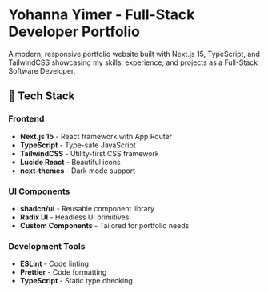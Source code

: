 # Yohanna Yimer - Full-Stack Developer Portfolio

A modern, responsive portfolio website built with Next.js 15, TypeScript, and TailwindCSS showcasing my skills, experience, and projects as a Full-Stack Software Developer.

## 🚀 Tech Stack

### Frontend
- **Next.js 15** - React framework with App Router
- **TypeScript** - Type-safe JavaScript
- **TailwindCSS** - Utility-first CSS framework
- **Lucide React** - Beautiful icons
- **next-themes** - Dark mode support

### UI Components
- **shadcn/ui** - Reusable component library
- **Radix UI** - Headless UI primitives
- **Custom Components** - Tailored for portfolio needs

### Development Tools
- **ESLint** - Code linting
- **Prettier** - Code formatting
- **TypeScript** - Static type checking